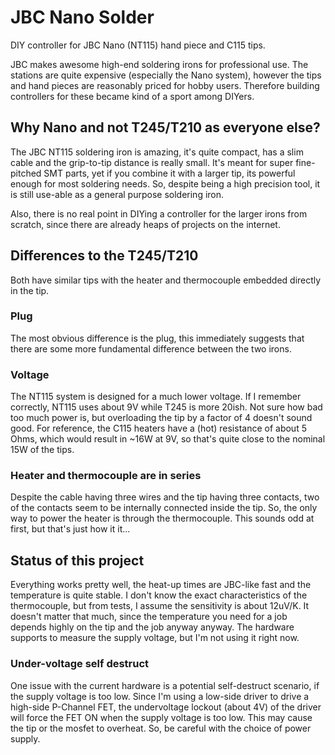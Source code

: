 # JBC Nano Solder
DIY controller for JBC Nano (NT115) hand piece and C115 tips.

JBC makes awesome high-end soldering irons for professional use. The stations are quite expensive (especially the Nano system), however the tips and hand pieces are reasonably priced for hobby users. Therefore building controllers for these became kind of a sport among DIYers.

## Why Nano and not T245/T210 as everyone else?
The JBC NT115 soldering iron is amazing, it's quite compact, has a slim cable and the grip-to-tip distance is really small. It's meant for super fine-pitched SMT parts, yet if you combine it with a larger tip, its powerful enough for most soldering needs. So, despite being a high precision tool, it is still use-able as a general purpose soldering iron.

Also, there is no real point in DIYing a controller for the larger irons from scratch, since there are already heaps of projects on the internet.

## Differences to the T245/T210
Both have similar tips with the heater and thermocouple embedded directly in the tip.
### Plug
The most obvious difference is the plug, this immediately suggests that there are some more fundamental difference between the two irons.
### Voltage
The NT115 system is designed for a much lower voltage. If I remember correctly, NT115 uses about 9V while T245 is more 20ish. Not sure how bad too much power is, but overloading the tip by a factor of 4 doesn't sound good. For reference, the C115 heaters have a (hot) resistance of about 5 Ohms, which would result in ~16W at 9V, so that's quite close to the nominal 15W of the tips.
### Heater and thermocouple are in series
Despite the cable having three wires and the tip having three contacts, two of the contacts seem to be internally connected inside the tip. So, the only way to power the heater is through the thermocouple. This sounds odd at first, but that's just how it it...

## Status of this project
Everything works pretty well, the heat-up times are JBC-like fast and the temperature is quite stable. I don't know the exact characteristics of the thermocouple, but from tests, I assume the sensitivity is about 12uV/K. It doesn't matter that much, since the temperature you need for a job depends highly on the tip and the job anyway anyway. The hardware supports to measure the supply voltage, but I'm not using it right now.
### Under-voltage self destruct
One issue with the current hardware is a potential self-destruct scenario, if the supply voltage is too low. Since I'm using a low-side driver to drive a high-side P-Channel FET, the undervoltage lockout (about 4V) of the driver will force the FET ON when the supply voltage is too low. This may cause the tip or the mosfet to overheat. So, be careful with the choice of power supply.
